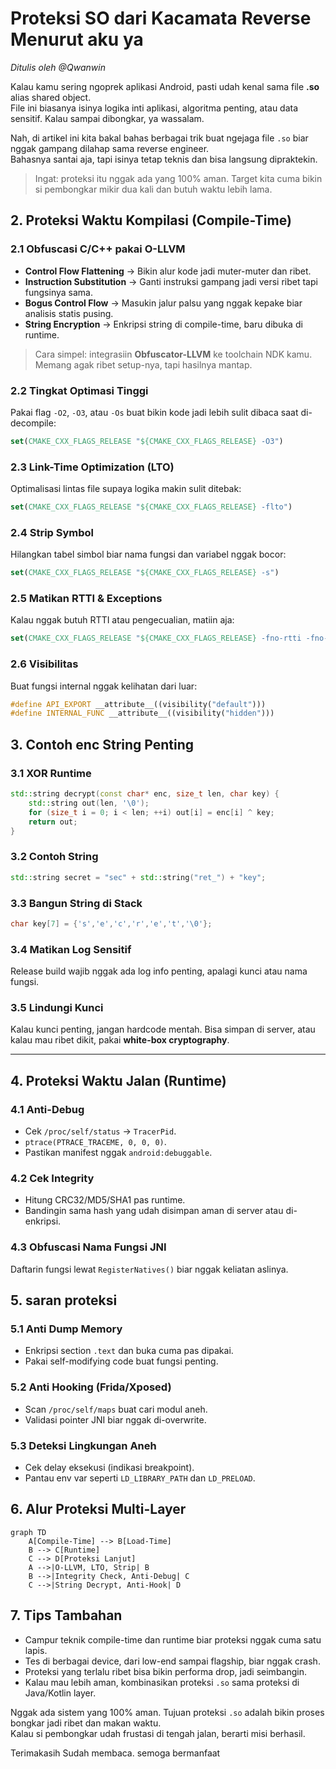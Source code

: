 # Proteksi SO dari Kacamata Reverse Menurut aku ya

*Ditulis oleh @Qwanwin*  

Kalau kamu sering ngoprek aplikasi Android, pasti udah kenal sama file **.so** alias shared object.  
File ini biasanya isinya logika inti aplikasi, algoritma penting, atau data sensitif. Kalau sampai dibongkar, ya wassalam.  

Nah, di artikel ini kita bakal bahas berbagai trik buat ngejaga file `.so` biar nggak gampang dilahap sama reverse engineer.  
Bahasnya santai aja, tapi isinya tetap teknis dan bisa langsung dipraktekin.  

> Ingat: proteksi itu nggak ada yang 100% aman. Target kita cuma bikin si pembongkar mikir dua kali dan butuh waktu lebih lama.

## 2. Proteksi Waktu Kompilasi (Compile-Time)  

### 2.1 Obfuscasi C/C++ pakai O-LLVM  
- **Control Flow Flattening** → Bikin alur kode jadi muter-muter dan ribet.  
- **Instruction Substitution** → Ganti instruksi gampang jadi versi ribet tapi fungsinya sama.  
- **Bogus Control Flow** → Masukin jalur palsu yang nggak kepake biar analisis statis pusing.  
- **String Encryption** → Enkripsi string di compile-time, baru dibuka di runtime.  

> Cara simpel: integrasiin **Obfuscator-LLVM** ke toolchain NDK kamu. Memang agak ribet setup-nya, tapi hasilnya mantap.

### 2.2 Tingkat Optimasi Tinggi  
Pakai flag `-O2`, `-O3`, atau `-Os` buat bikin kode jadi lebih sulit dibaca saat di-decompile:  
```cmake
set(CMAKE_CXX_FLAGS_RELEASE "${CMAKE_CXX_FLAGS_RELEASE} -O3")
```

### 2.3 Link-Time Optimization (LTO)  
Optimalisasi lintas file supaya logika makin sulit ditebak:  
```cmake
set(CMAKE_CXX_FLAGS_RELEASE "${CMAKE_CXX_FLAGS_RELEASE} -flto")
```

### 2.4 Strip Symbol  
Hilangkan tabel simbol biar nama fungsi dan variabel nggak bocor:  
```cmake
set(CMAKE_CXX_FLAGS_RELEASE "${CMAKE_CXX_FLAGS_RELEASE} -s")
```

### 2.5 Matikan RTTI & Exceptions  
Kalau nggak butuh RTTI atau pengecualian, matiin aja:  
```cmake
set(CMAKE_CXX_FLAGS_RELEASE "${CMAKE_CXX_FLAGS_RELEASE} -fno-rtti -fno-exceptions")
```

### 2.6 Visibilitas  
Buat fungsi internal nggak kelihatan dari luar:  
```cpp
#define API_EXPORT __attribute__((visibility("default")))
#define INTERNAL_FUNC __attribute__((visibility("hidden")))
```


## 3. Contoh enc String Penting  

### 3.1 XOR Runtime  
```cpp
std::string decrypt(const char* enc, size_t len, char key) {
    std::string out(len, '\0');
    for (size_t i = 0; i < len; ++i) out[i] = enc[i] ^ key;
    return out;
}
```

### 3.2 Contoh String  
```cpp
std::string secret = "sec" + std::string("ret_") + "key";
```

### 3.3 Bangun String di Stack  
```cpp
char key[7] = {'s','e','c','r','e','t','\0'};
```

### 3.4 Matikan Log Sensitif  
Release build wajib nggak ada log info penting, apalagi kunci atau nama fungsi.  

### 3.5 Lindungi Kunci  
Kalau kunci penting, jangan hardcode mentah. Bisa simpan di server, atau kalau mau ribet dikit, pakai **white-box cryptography**.

---

## 4. Proteksi Waktu Jalan (Runtime)  

### 4.1 Anti-Debug  
- Cek `/proc/self/status` → `TracerPid`.  
- `ptrace(PTRACE_TRACEME, 0, 0, 0)`.  
- Pastikan manifest nggak `android:debuggable`.  

### 4.2 Cek Integrity 
- Hitung CRC32/MD5/SHA1 pas runtime.  
- Bandingin sama hash yang udah disimpan aman di server atau di-enkripsi.  

### 4.3 Obfuscasi Nama Fungsi JNI  
Daftarin fungsi lewat `RegisterNatives()` biar nggak keliatan aslinya.  

## 5. saran proteksi

### 5.1 Anti Dump Memory  
- Enkripsi section `.text` dan buka cuma pas dipakai.  
- Pakai self-modifying code buat fungsi penting.  

### 5.2 Anti Hooking (Frida/Xposed)  
- Scan `/proc/self/maps` buat cari modul aneh.  
- Validasi pointer JNI biar nggak di-overwrite.  

### 5.3 Deteksi Lingkungan Aneh  
- Cek delay eksekusi (indikasi breakpoint).  
- Pantau env var seperti `LD_LIBRARY_PATH` dan `LD_PRELOAD`.  


## 6. Alur Proteksi Multi-Layer  

```mermaid
graph TD
    A[Compile-Time] --> B[Load-Time]
    B --> C[Runtime]
    C --> D[Proteksi Lanjut]
    A -->|O-LLVM, LTO, Strip| B
    B -->|Integrity Check, Anti-Debug| C
    C -->|String Decrypt, Anti-Hook| D
```

## 7. Tips Tambahan  

- Campur teknik compile-time dan runtime biar proteksi nggak cuma satu lapis.  
- Tes di berbagai device, dari low-end sampai flagship, biar nggak crash.  
- Proteksi yang terlalu ribet bisa bikin performa drop, jadi seimbangin.  
- Kalau mau lebih aman, kombinasikan proteksi `.so` sama proteksi di Java/Kotlin layer.  


Nggak ada sistem yang 100% aman. Tujuan proteksi `.so` adalah bikin proses bongkar jadi ribet dan makan waktu.  
Kalau si pembongkar udah frustasi di tengah jalan, berarti misi berhasil.  

Terimakasih Sudah membaca. semoga bermanfaat

